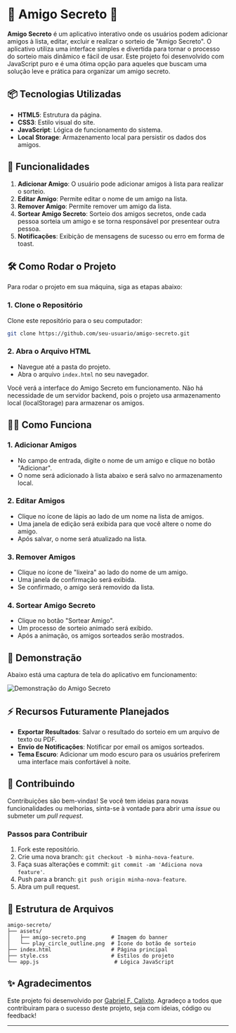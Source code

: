 
# 🎉 **Amigo Secreto** 🎉

**Amigo Secreto** é um aplicativo interativo onde os usuários podem adicionar amigos à lista, editar, excluir e realizar o sorteio de "Amigo Secreto". O aplicativo utiliza uma interface simples e divertida para tornar o processo do sorteio mais dinâmico e fácil de usar. Este projeto foi desenvolvido com JavaScript puro e é uma ótima opção para aqueles que buscam uma solução leve e prática para organizar um amigo secreto.

## 📦 **Tecnologias Utilizadas**

- **HTML5**: Estrutura da página.
- **CSS3**: Estilo visual do site.
- **JavaScript**: Lógica de funcionamento do sistema.
- **Local Storage**: Armazenamento local para persistir os dados dos amigos.

## 🚀 **Funcionalidades**

1. **Adicionar Amigo**: O usuário pode adicionar amigos à lista para realizar o sorteio.
2. **Editar Amigo**: Permite editar o nome de um amigo na lista.
3. **Remover Amigo**: Permite remover um amigo da lista.
4. **Sortear Amigo Secreto**: Sorteio dos amigos secretos, onde cada pessoa sorteia um amigo e se torna responsável por presentear outra pessoa.
5. **Notificações**: Exibição de mensagens de sucesso ou erro em forma de toast.

## 🛠️ **Como Rodar o Projeto**

Para rodar o projeto em sua máquina, siga as etapas abaixo:

### **1. Clone o Repositório**

Clone este repositório para o seu computador:

```bash
git clone https://github.com/seu-usuario/amigo-secreto.git
```

### **2. Abra o Arquivo HTML**

- Navegue até a pasta do projeto.
- Abra o arquivo `index.html` no seu navegador.

Você verá a interface do Amigo Secreto em funcionamento. Não há necessidade de um servidor backend, pois o projeto usa armazenamento local (localStorage) para armazenar os amigos.

## 🧑‍💻 **Como Funciona**

### **1. Adicionar Amigos**

- No campo de entrada, digite o nome de um amigo e clique no botão "Adicionar".
- O nome será adicionado à lista abaixo e será salvo no armazenamento local.

### **2. Editar Amigos**

- Clique no ícone de lápis ao lado de um nome na lista de amigos.
- Uma janela de edição será exibida para que você altere o nome do amigo.
- Após salvar, o nome será atualizado na lista.

### **3. Remover Amigos**

- Clique no ícone de "lixeira" ao lado do nome de um amigo.
- Uma janela de confirmação será exibida.
- Se confirmado, o amigo será removido da lista.

### **4. Sortear Amigo Secreto**

- Clique no botão "Sortear Amigo".
- Um processo de sorteio animado será exibido.
- Após a animação, os amigos sorteados serão mostrados.

## 📸 **Demonstração**

Abaixo está uma captura de tela do aplicativo em funcionamento:

![Demonstração do Amigo Secreto](assets/amigo-secreto-demo.png)

## ⚡ **Recursos Futuramente Planejados**

- **Exportar Resultados**: Salvar o resultado do sorteio em um arquivo de texto ou PDF.
- **Envio de Notificações**: Notificar por email os amigos sorteados.
- **Tema Escuro**: Adicionar um modo escuro para os usuários preferirem uma interface mais confortável à noite.

## 🧩 **Contribuindo**

Contribuições são bem-vindas! Se você tem ideias para novas funcionalidades ou melhorias, sinta-se à vontade para abrir uma *issue* ou submeter um *pull request*.

### **Passos para Contribuir**

1. Fork este repositório.
2. Crie uma nova branch: `git checkout -b minha-nova-feature`.
3. Faça suas alterações e commit: `git commit -am 'Adiciona nova feature'`.
4. Push para a branch: `git push origin minha-nova-feature`.
5. Abra um pull request.

## 🔧 **Estrutura de Arquivos**

```
amigo-secreto/
├── assets/
│   ├── amigo-secreto.png        # Imagem do banner
│   └── play_circle_outline.png  # Ícone do botão de sorteio
├── index.html                   # Página principal
├── style.css                    # Estilos do projeto
└── app.js                        # Lógica JavaScript
```

## ✨ **Agradecimentos**

Este projeto foi desenvolvido por [Gabriel F. Calixto](https://github.com/gabrielfcalixto). Agradeço a todos que contribuiram para o sucesso deste projeto, seja com ideias, código ou feedback!

---
